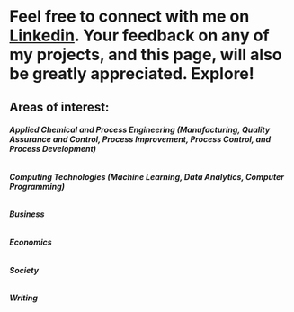 # Feel free to connect with me on [Linkedin](https://www.linkedin.com/in/lamideogundeji/). Your feedback on any of my projects, and this page, will also be greatly appreciated. Explore!

## Areas of interest: 
  ###### **Applied Chemical and Process Engineering (Manufacturing, Quality Assurance and Control, Process Improvement, Process Control, and Process Development)**
  ###### **Computing Technologies (Machine Learning, Data Analytics, Computer Programming)**
  ###### **Business**
  ###### **Economics**
  ###### **Society**
  ###### **Writing**

